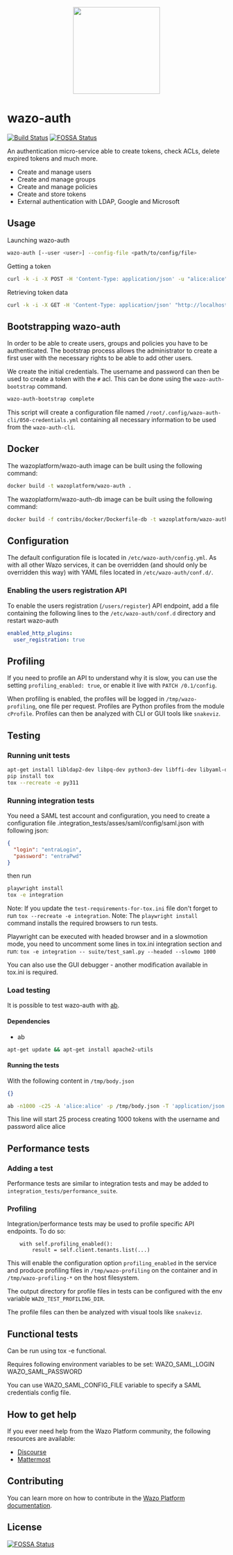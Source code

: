 <p align="center"><img src="https://github.com/wazo-platform/wazo-platform.org/raw/master/static/images/logo.png" height="200"></p>

# wazo-auth

[![Build Status](https://jenkins.wazo.community/buildStatus/icon?job=wazo-auth)](https://jenkins.wazo.community/job/wazo-auth)
[![FOSSA Status](https://app.fossa.io/api/projects/git%2Bgithub.com%2Fwazo-platform%2Fwazo-auth.svg?type=shield)](https://app.fossa.io/projects/git%2Bgithub.com%2Fwazo-platform%2Fwazo-auth?ref=badge_shield)

An authentication micro-service able to create tokens, check ACLs, delete expired tokens and much more.

* Create and manage users
* Create and manage groups
* Create and manage policies
* Create and store tokens
* External authentication with LDAP, Google and Microsoft

## Usage

Launching wazo-auth

```sh
wazo-auth [--user <user>] --config-file <path/to/config/file>
```

Getting a token

```sh
curl -k -i -X POST -H 'Content-Type: application/json' -u "alice:alice" "http://localhost:9497/0.1/token" -d '{}'
```

Retrieving token data

```sh
curl -k -i -X GET -H 'Content-Type: application/json' "http://localhost:9497/0.1/token/${TOKEN}"
```

## Bootstrapping wazo-auth

In order to be able to create users, groups and policies you have to be authenticated. The bootstrap
process allows the administrator to create a first user with the necessary rights to be able to add
other users.

We create the initial credentials. The username and password can then be used
to create a token with the `#` acl. This can be done using the
`wazo-auth-bootstrap` command.

```sh
wazo-auth-bootstrap complete
```

This script will create a configuration file named `/root/.config/wazo-auth-cli/050-credentials.yml`
containing all necessary information to be used from the `wazo-auth-cli`.

## Docker

The wazoplatform/wazo-auth image can be built using the following command:

```sh
docker build -t wazoplatform/wazo-auth .
```

The wazoplatform/wazo-auth-db image can be built using the following command:

```sh
docker build -f contribs/docker/Dockerfile-db -t wazoplatform/wazo-auth-db .
```

## Configuration

The default configuration file is located in `/etc/wazo-auth/config.yml`. As with all other Wazo
services, it can be overridden (and should only be overridden this way) with YAML files located in
`/etc/wazo-auth/conf.d/`.

### Enabling the users registration API

To enable the users registration (`/users/register`) API endpoint, add a file containing the following
lines to the `/etc/wazo-auth/conf.d` directory and restart wazo-auth

```yaml
enabled_http_plugins:
  user_registration: true
```

## Profiling

If you need to profile an API to understand why it is slow, you can use the
setting `profiling_enabled: true`, or enable it live with `PATCH /0.1/config`.

When profiling is enabled, the profiles will be logged in `/tmp/wazo-profiling`,
one file per request. Profiles are Python profiles from the module `cProfile`.
Profiles can then be analyzed with CLI or GUI tools like `snakeviz`.

## Testing

### Running unit tests

```sh
apt-get install libldap2-dev libpq-dev python3-dev libffi-dev libyaml-dev libsasl2-dev
pip install tox
tox --recreate -e py311
```

### Running integration tests

You need a SAML test account and configuration, you need to create a configuration
file .integration_tests/asses/saml/config/saml.json with following json:
```json
{
  "login": "entraLogin",
  "password": "entraPwd"
}
```
then run

```sh
playwright install
tox -e integration
```
Note: If you update the `test-requirements-for-tox.ini` file don't forget to run `tox --recreate -e integration`.
Note: The `playwright install` command installs the required browsers to run tests.

Playwright can be executed with headed browser and in a slowmotion mode, you
need to uncomment some lines in tox.ini integration section and run:
`tox -e integration -- suite/test_saml.py --headed --slowmo 1000`

You can also use the GUI debugger - another modification available in tox.ini is
required.

### Load testing

It is possible to test wazo-auth with [ab](https://httpd.apache.org/docs/2.4/programs/ab.html).

#### Dependencies

* ab

```sh
apt-get update && apt-get install apache2-utils
```

#### Running the tests

With the following content in `/tmp/body.json`

```json
{}
```

```sh
ab -n1000 -c25 -A 'alice:alice' -p /tmp/body.json -T 'application/json' "http://localhost:9497/0.1/token"
```

This line will start 25 process creating 1000 tokens with the username and password alice alice

## Performance tests

### Adding a test

Performance tests are similar to integration tests and may be added to `integration_tests/performance_suite`.

### Profiling

Integration/performance tests may be used to profile specific API endpoints. To do so:

```
    with self.profiling_enabled():
        result = self.client.tenants.list(...)
```

This will enable the configuration option `profiling_enabled` in the service
and produce profiling files in `/tmp/wazo-profiling` on the container and in
`/tmp/wazo-profiling-*` on the host filesystem.

The output directory for profile files in tests can be configured with the
env variable `WAZO_TEST_PROFILING_DIR`.

The profile files can then be analyzed with visual tools like `snakeviz`.

## Functional tests

Can be run using tox -e functional.

Requires following environment variables to be set:
WAZO_SAML_LOGIN
WAZO_SAML_PASSWORD

You can use WAZO_SAML_CONFIG_FILE variable to specify a SAML credentials config file.

## How to get help

If you ever need help from the Wazo Platform community, the following resources are available:

* [Discourse](https://wazo-platform.discourse.group/)
* [Mattermost](https://mm.wazo.community)

## Contributing

You can learn more on how to contribute in the [Wazo Platform documentation](https://wazo-platform.org/contribute/code).

## License

[![FOSSA Status](https://app.fossa.io/api/projects/git%2Bgithub.com%2Fwazo-platform%2Fwazo-auth.svg?type=large)](https://app.fossa.io/projects/git%2Bgithub.com%2Fwazo-platform%2Fwazo-auth?ref=badge_large)
